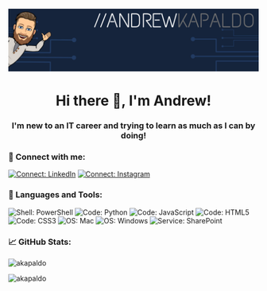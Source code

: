<p align="center"><img src="https://github.com/AKapaldo/AKapaldo/blob/master/images/GitHub_Banner.png"></p>
<h1 align="center">Hi there 👋, I'm Andrew!</h1>
<h3 align="center">I'm new to an IT career and trying to learn as much as I can by doing!</h3>

<h3 align="left">💬 Connect with me:</h3>
<p align="left">
<a href="https://linkedin.com/in/andrew-kapaldo" target="blank"><img src="https://img.shields.io/badge/Connect-LinkedIn-0e75b6?style=plastic&logo=LinkedIn" alt="Connect: LinkedIn"></a> 
<a href="https://instagram.com/akapald1" target="blank"><img src="https://img.shields.io/badge/Connect-Instagram-0e75b6?style=plastic&logo=Instagram" alt="Connect: Instagram"></a></p>

<h3 align="left">🔧 Languages and Tools:</h3>
<p align="left"><img src="https://img.shields.io/badge/Shell-PowerShell-FF8700?style=plastic&logo=PowerShell" alt="Shell: PowerShell"> <img src="https://img.shields.io/badge/Code-Python-0E75B6?style=plastic&logo=Python" alt="Code: Python"> <img src="https://img.shields.io/badge/Code-JavaScript-0E75B6?style=plastic&logo=JavaScript" alt="Code: JavaScript"> <img src="https://img.shields.io/badge/Code-HTML5-0E75B6?style=plastic&logo=HTML5" alt="Code: HTML5"> <img src="https://img.shields.io/badge/Code-CSS3-0E75B6?style=plastic&logo=CSS3" alt="Code: CSS3"> <img src="https://img.shields.io/badge/OS-Mac-EE0000?style=plastic&logo=Apple" alt="OS: Mac"> <img src="https://img.shields.io/badge/OS-Windows-EE0000?style=plastic&logo=Windows" alt="OS: Windows"> <img src="https://img.shields.io/badge/Service-SharePoint-05CE78?style=plastic&logo=Microsoft-SharePoint" alt="Service: SharePoint"></p>

<h3 align="left">📈 GitHub Stats:</h3>
<p align="left"><img align="center" src="https://github-readme-stats.vercel.app/api?username=akapaldo&show_icons=true" alt="akapaldo" /></p>
<img src="https://komarev.com/ghpvc/?username=akapaldo&label=Profile%20views&color=0e75b6&style=flat" alt="akapaldo" />

